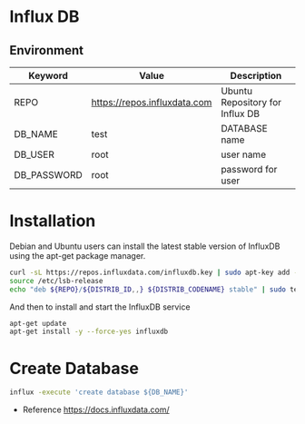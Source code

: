 # Influx DB

## Environment

Keyword     | Value                 | Description
----        | ----                  | ----
REPO        | https://repos.influxdata.com  | Ubuntu Repository for Influx DB
DB_NAME     | test                  | DATABASE name
DB_USER     | root                  | user name
DB_PASSWORD | root                  | password for user

# Installation

Debian and Ubuntu users can install the latest stable version of InfluxDB using the apt-get package manager.

~~~bash
curl -sL https://repos.influxdata.com/influxdb.key | sudo apt-key add -
source /etc/lsb-release
echo "deb ${REPO}/${DISTRIB_ID,,} ${DISTRIB_CODENAME} stable" | sudo tee /etc/apt/sources.list.d/influxdb.list
~~~

And then to install and start the InfluxDB service

~~~bash
apt-get update
apt-get install -y --force-yes influxdb
~~~

# Create Database

~~~bash
influx -execute 'create database ${DB_NAME}'
~~~

* Reference
https://docs.influxdata.com/
